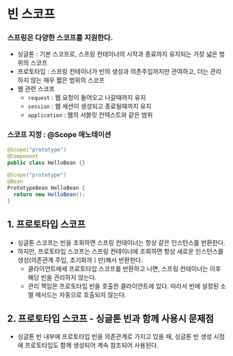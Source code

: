 # 빈 스코프

### 스프링은 다양한 스코프를 지원한다.
 * 싱글톤 : 기본 스코프로, 스프링 컨테이너의 시작과 종료까지 유지되는 가장 넓은 범위의 스코프
 * 프로토타입 : 스프링 컨테이너가 빈의 생성과 의존주입까지만 관여하고, 더는 관리하지 않는 매우 짧은 범위의 스코프
 * 웹 관련 스코프
    * `request` : 웹 요청이 들어오고 나갈때까지 유지
    * `session` : 웹 세션이 생성되고 종료될때까지 유지
    * `application` : 웹의 서블릿 컨텍스트와 같은 범위 

### 스코프 지정 : @Scope 애노테이션
``` java
@Scope("prototype")
@Component
public class HelloBean {}
```

``` java
@Scope("prototype")
@Bean
PrototypeBean HelloBean {
  return new HelloBean();
}
```

## 1. 프로토타입 스코프
 * 싱글톤 스코프는 빈을 조회하면 스프링 컨테이너는 항상 같은 인스턴스를 반환한다.
 * 하지만, 프로토타입 스코프는 스프링 컨테이너에 조회하면 항상 새로운 인스턴스를 생성(의존관계 주입, 초기화까ㅣ만)해서 반환한다.
    * 클라이언트에세 프로토타입 스코프를 반환하고 나면, 스프링 컨테이너는 이후 해당 빈을  관리하지 않는다. 
    * 관리 책임은 프로토타입 빈을 호출한 클라이언트에 있다. 따라서 빈에 설정된 소멸 메서드는 자동으로 호출되지 않는다.


## 2. 프로토타입 스코프 - 싱글톤 빈과 함께 사용시 문제점
 * 싱글톤 빈 내부에 프로토타입 빈을 의존관계로 가지고 있을 때, 싱글톤 빈 생성 시점에 프로토타입도 함께 생성되어 계속 참조되어 사용된다.







